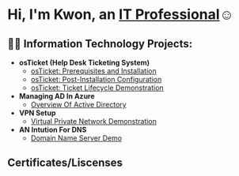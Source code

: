 <h1>Hi, I'm Kwon, an <a href="https://linkedin.com/in/raekwon-brant95">IT Professional</a>☺</h1>

<h2>👨‍💻 Information Technology Projects:</h2>

- <b>osTicket (Help Desk Ticketing System)</b>
  - [osTicket: Prerequisites and Installation](https://github.com/Mrhosendove/osticket-prereqs)
  - [osTicket: Post-Installation Configuration](https://github.com/Mrhosendove/post-install-config)
  - [osTicket: Ticket Lifecycle Demonstration](https://github.com/Mrhosendove/ticket-lifecycle)
- <b>Managing AD In Azure</b>
  - [Overview Of Active Directory](https://github.com/Mrhosendove/admanagement)
- <b>VPN Setup</b>
  - [Virtual Private Network Demonstration](https://github.com/Mrhosendove/Vpnsetup-protocols)
- <b>AN Intution For DNS</b>
  - [Domain Name Server Demo](https://github.com//Mrhosendove/Dnsdemo)
 
<h2> Certificates/Liscenses </h2>
